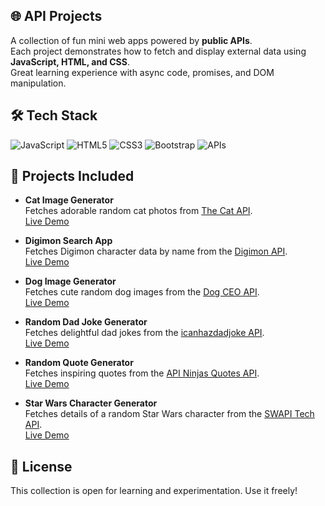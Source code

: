 ## 🌐 API Projects

A collection of fun mini web apps powered by **public APIs**.  
Each project demonstrates how to fetch and display external data using **JavaScript, HTML, and CSS**.  
Great learning experience with async code, promises, and DOM manipulation.

## 🛠️ Tech Stack

![JavaScript](https://img.shields.io/badge/-JavaScript-F7DF1E?logo=javascript&logoColor=black&logoWidth=30)
![HTML5](https://img.shields.io/badge/-HTML5-E34F26?logo=html5&logoColor=white&logoWidth=30)
![CSS3](https://img.shields.io/badge/-CSS3-1572B6?logo=css3&logoColor=white&logoWidth=30)
![Bootstrap](https://img.shields.io/badge/Bootstrap-7952B3?style=flat&logo=bootstrap&logoColor=white)
![APIs](https://img.shields.io/badge/-APIs-4DB33D?logo=cloud&logoColor=white&logoWidth=30)


## 🚀 Projects Included

- **Cat Image Generator**  
  Fetches adorable random cat photos from [The Cat API](https://thecatapi.com).  
  [Live Demo](https://codepen.io/Work-Reinis/pen/empvNea)

- **Digimon Search App**  
  Fetches Digimon character data by name from the [Digimon API](https://digimon-api.vercel.app).  
  [Live Demo](https://codepen.io/Work-Reinis/pen/qEOrdKZ)

- **Dog Image Generator**  
  Fetches cute random dog images from the [Dog CEO API](https://dog.ceo/dog-api/).  
  [Live Demo](https://codepen.io/Work-Reinis/pen/dPYvojO)

- **Random Dad Joke Generator**  
  Fetches delightful dad jokes from the [icanhazdadjoke API](https://icanhazdadjoke.com/).  
  [Live Demo](https://codepen.io/Work-Reinis/pen/WbQpvKg)

- **Random Quote Generator**  
  Fetches inspiring quotes from the [API Ninjas Quotes API](https://api-ninjas.com/api/quotes).  
  [Live Demo](https://codepen.io/Work-Reinis/pen/azvJOav)

- **Star Wars Character Generator**  
  Fetches details of a random Star Wars character from the [SWAPI Tech API](https://swapi.tech).  
  [Live Demo](https://codepen.io/Work-Reinis/pen/MYapwxN)


## 📜 License

This collection is open for learning and experimentation. Use it freely!
